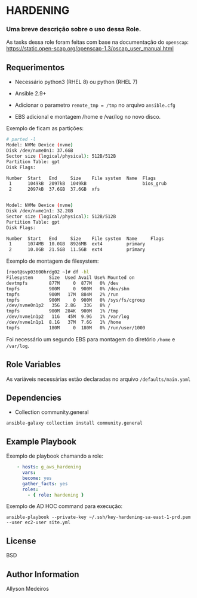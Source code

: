 HARDENING
=========

### Uma breve descrição sobre o uso dessa Role.
As tasks dessa role foram feitas com base na documentação do `openscap`: https://static.open-scap.org/openscap-1.3/oscap_user_manual.html

Requerimentos
------------

- Necessário python3 (RHEL 8) ou python (RHEL 7)
- Ansible 2.9+

- Adicionar o parametro `remote_tmp = /tmp`  no arquivo `ansible.cfg`
 - EBS adicional e montagem /home e /var/log no novo disco.
 
 Exemplo de ficam as partições:

````bash
# parted -l
Model: NVMe Device (nvme)
Disk /dev/nvme0n1: 37.6GB
Sector size (logical/physical): 512B/512B
Partition Table: gpt
Disk Flags:

Number  Start   End     Size    File system  Name  Flags
 1      1049kB  2097kB  1049kB                     bios_grub
 2      2097kB  37.6GB  37.6GB  xfs


Model: NVMe Device (nvme)
Disk /dev/nvme1n1: 32.2GB
Sector size (logical/physical): 512B/512B
Partition Table: gpt
Disk Flags:

Number  Start   End     Size    File system  Name     Flags
 1      1074MB  10.0GB  8926MB  ext4         primary
 2      10.0GB  21.5GB  11.5GB  ext4         primary

````
Exemplo de montagem de filesystem:
````bash
[root@svp03600hrdg02 ~]# df -hl
Filesystem      Size  Used Avail Use% Mounted on
devtmpfs        877M     0  877M   0% /dev
tmpfs           900M     0  900M   0% /dev/shm
tmpfs           900M   17M  884M   2% /run
tmpfs           900M     0  900M   0% /sys/fs/cgroup
/dev/nvme0n1p2   35G  2.8G   33G   8% /
tmpfs           900M  284K  900M   1% /tmp
/dev/nvme1n1p2   11G   45M  9.9G   1% /var/log
/dev/nvme1n1p1  8.1G   37M  7.6G   1% /home
tmpfs           180M     0  180M   0% /run/user/1000
````
 


Foi necessário um segundo EBS para montagem do diretório `/home` e `/var/log`.




Role Variables
--------------
As variáveis necessárias estão declaradas no arquivo `/defaults/main.yaml`

Dependencies
------------

- Collection community.general 
````
ansible-galaxy collection install community.general
````

Example Playbook
----------------

Exemplo de playbook chamando a role:
````yaml
    - hosts: g_aws_hardening
      vars:
      become: yes
      gather_facts: yes
      roles:
        - { role: hardening }
````        
Exemplo de AD HOC command para execução:
````
ansible-playbook --private-key ~/.ssh/key-hardening-sa-east-1-prd.pem --user ec2-user site.yml
````
License
-------

BSD

Author Information
------------------
Allyson Medeiros
